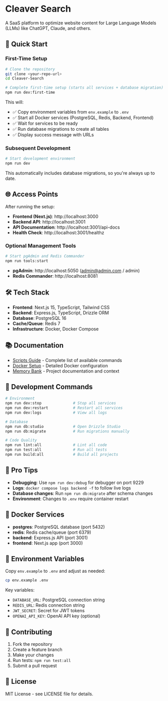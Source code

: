 # Cleaver Search

A SaaS platform to optimize website content for Large Language Models (LLMs) like ChatGPT, Claude, and others.

## 🚀 Quick Start

### First-Time Setup
```bash
# Clone the repository
git clone <your-repo-url>
cd Cleaver-Search

# Complete first-time setup (starts all services + database migration)
npm run dev:first-time
```

This will:
- ✅ Copy environment variables from `env.example` to `.env`
- ✅ Start all Docker services (PostgreSQL, Redis, Backend, Frontend)
- ✅ Wait for services to be ready
- ✅ Run database migrations to create all tables
- ✅ Display success message with URLs

### Subsequent Development
```bash
# Start development environment
npm run dev
```

This automatically includes database migrations, so you're always up to date.

## 🌐 Access Points

After running the setup:

- **Frontend (Next.js)**: http://localhost:3000
- **Backend API**: http://localhost:3001
- **API Documentation**: http://localhost:3001/api-docs
- **Health Check**: http://localhost:3001/healthz

### Optional Management Tools
```bash
# Start pgAdmin and Redis Commander
npm run tools:start
```

- **pgAdmin**: http://localhost:5050 (admin@admin.com / admin)
- **Redis Commander**: http://localhost:8081

## 🛠️ Tech Stack

- **Frontend**: Next.js 15, TypeScript, Tailwind CSS
- **Backend**: Express.js, TypeScript, Drizzle ORM
- **Database**: PostgreSQL 16
- **Cache/Queue**: Redis 7
- **Infrastructure**: Docker, Docker Compose

## 📚 Documentation

- [Scripts Guide](SCRIPTS_GUIDE.md) - Complete list of available commands
- [Docker Setup](DOCKER_README.md) - Detailed Docker configuration
- [Memory Bank](memory/) - Project documentation and context

## 🔧 Development Commands

```bash
# Environment
npm run dev:stop              # Stop all services
npm run dev:restart           # Restart all services
npm run dev:logs              # View all logs

# Database
npm run db:studio             # Open Drizzle Studio
npm run db:migrate            # Run migrations manually

# Code Quality
npm run lint:all              # Lint all code
npm run test:all              # Run all tests
npm run build:all             # Build all projects
```

## 🎯 Pro Tips

- **Debugging**: Use `npm run dev:debug` for debugger on port 9229
- **Logs**: `docker compose logs backend -f` to follow live logs
- **Database changes**: Run `npm run db:migrate` after schema changes
- **Environment**: Changes to `.env` require container restart

## 🐳 Docker Services

- **postgres**: PostgreSQL database (port 5432)
- **redis**: Redis cache/queue (port 6379)
- **backend**: Express.js API (port 3001)
- **frontend**: Next.js app (port 3000)

## 📝 Environment Variables

Copy `env.example` to `.env` and adjust as needed:

```bash
cp env.example .env
```

Key variables:
- `DATABASE_URL`: PostgreSQL connection string
- `REDIS_URL`: Redis connection string
- `JWT_SECRET`: Secret for JWT tokens
- `OPENAI_API_KEY`: OpenAI API key (optional)

## 🤝 Contributing

1. Fork the repository
2. Create a feature branch
3. Make your changes
4. Run tests: `npm run test:all`
5. Submit a pull request

## 📄 License

MIT License - see LICENSE file for details. 